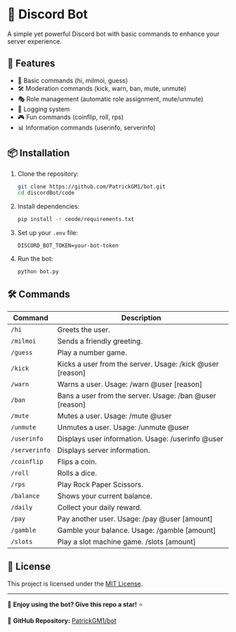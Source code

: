 # 🤖 Discord Bot
A simple yet powerful Discord bot with basic commands to enhance your server experience.

## 🚀 Features
- 🎉 Basic commands (hi, milmoi, guess)
- 🛠 Moderation commands (kick, warn, ban, mute, unmute)
- 🎭 Role management (automatic role assignment, mute/unmute)
- 📜 Logging system
- 🎮 Fun commands (coinflip, roll, rps)
- 📊 Information commands (userinfo, serverinfo)

## 📦 Installation

1. Clone the repository:
   ```sh
   git clone https://github.com/PatrickGM1/bot.git
   cd discordBot/code
   ```

2. Install dependencies:
   ```sh
   pip install -r ceode/requirements.txt
   ```

3. Set up your `.env` file:
   ```env
   DISCORD_BOT_TOKEN=your-bot-token
   ```

4. Run the bot:
   ```sh
   python bot.py
   ```

## 🛠 Commands
| Command      | Description |
|--------------|-------------|
| `/hi`        | Greets the user. |
| `/milmoi`    | Sends a friendly greeting. |
| `/guess`     | Play a number game. |
| `/kick`      | Kicks a user from the server. Usage: /kick @user [reason] |
| `/warn`      | Warns a user. Usage: /warn @user [reason] |
| `/ban`       | Bans a user from the server. Usage: /ban @user [reason] |
| `/mute`      | Mutes a user. Usage: /mute @user |
| `/unmute`    | Unmutes a user. Usage: /unmute @user |
| `/userinfo`  | Displays user information. Usage: /userinfo @user |
| `/serverinfo`| Displays server information. |
| `/coinflip`  | Flips a coin. |
| `/roll`      | Rolls a dice. |
| `/rps`       | Play Rock Paper Scissors. |
| `/balance`   | Shows your current balance. |
| `/daily`     | Collect your daily reward. |
| `/pay`       | Pay another user. Usage: /pay @user [amount] |
| `/gamble`    | Gamble your balance. Usage: /gamble [amount] |
| `/slots`     | Play a slot machine game. /slots [amount] |
## 📜 License

This project is licensed under the [MIT License](LICENSE).

---

🚀 **Enjoy using the bot? Give this repo a star!** ⭐

🔗 **GitHub Repository:** [PatrickGM1/bot](https://github.com/PatrickGM1/bot)
